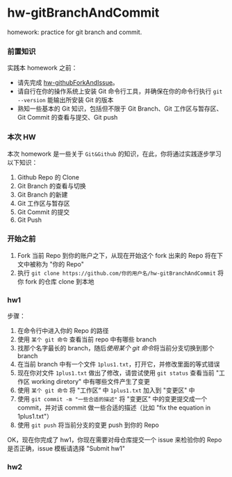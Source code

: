# hw-gitBranchAndCommit
homework: practice for git branch and commit.

### 前置知识
实践本 homework 之前：
* 请先完成 [hw-githubForkAndIssue](https://github.com/SDUOJ-Team/hw-githubForkAndIssue)。
* 请自行在你的操作系统上安装 Git 命令行工具，并确保在你的命令行执行 `git --version` 能输出所安装 Git 的版本
* 熟知一些基本的 Git 知识，包括但不限于 Git Branch、Git 工作区与暂存区、Git Commit 的查看与提交、Git push

### 本次 HW
本次 homework 是一些关于 `Git&Github` 的知识，在此，你将通过实践逐步学习以下知识：

1. Github Repo 的 Clone
2. Git Branch 的查看与切换
3. Git Branch 的新建
4. Git 工作区与暂存区
5. Git Commit 的提交
6. Git Push

### 开始之前

1. Fork 当前 Repo 到你的账户之下，从现在开始这个 fork 出来的 Repo 将在下文中被称为 "你的 Repo"
2. 执行 `git clone https://github.com/你的用户名/hw-gitBranchAndCommit` 将你 fork 的仓库 clone 到本地

### hw1

步骤：
1. 在命令行中进入你的 Repo 的路径
2. 使用 `某个 git 命令` 查看当前 repo 中有哪些 branch
3. 找那个名字最长的 branch，随后*使用某个 git 命令*将当前分支切换到那个 branch
4. 在当前 branch 中有一个文件 `1plus1.txt`，打开它，并修改里面的等式错误
5. 现在你对文件 `1plus1.txt` 做出了修改，请尝试使用 `git status` 查看当前 "工作区 working diretory" 中有哪些文件产生了变更
6. 使用 `某个 git 命令` 将 "工作区“ 中 `1plus1.txt` 加入到 "变更区" 中
7. 使用 `git commit -m "一些合适的描述"` 将 "变更区" 中的变更提交成一个 commit，并对该 commit 做一些合适的描述（比如 "fix the equation in 1plus1.txt"）
8. 使用 `git push` 将当前分支的变更 push 到你的 Repo

OK，现在你完成了 hw1，你现在需要对母仓库提交一个 issue 来检验你的 Repo 是否正确，issue 模板请选择 "Submit hw1"

### hw2